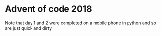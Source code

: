 # Advent of code 2018

Note that day 1 and 2 were completed on a mobile phone in python and so are just quick and dirty
